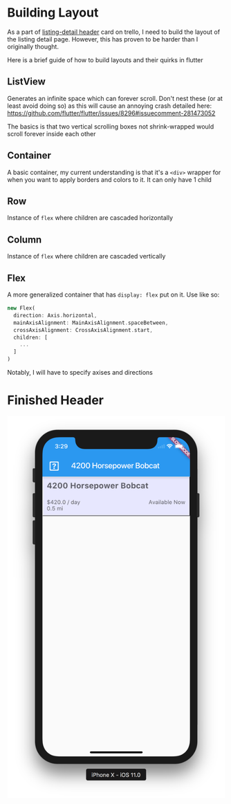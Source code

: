 # Building Layout
As a part of [listing-detail header](https://trello.com/c/vaWX0H5j/67-flutter-listing-detail-page) card on trello, I need to build the layout of the listing detail page. However, this has proven to be harder than I originally thought.

Here is a brief guide of how to build layouts and their quirks in flutter

## ListView
Generates an infinite space which can forever scroll. Don't nest these (or at least avoid doing so) as this will cause an annoying crash detailed here: https://github.com/flutter/flutter/issues/8296#issuecomment-281473052

The basics is that two vertical scrolling boxes not shrink-wrapped would scroll forever inside each other

## Container
A basic container, my current understanding is that it's a `<div>` wrapper for when you want to apply borders and colors to it. It can only have 1 child

## Row
Instance of `flex` where children are cascaded horizontally

## Column
Instance of `flex` where children are cascaded vertically

## Flex
A more generalized container that has `display: flex` put on it. Use like so:

```dart
new Flex(
  direction: Axis.horizontal,
  mainAxisAlignment: MainAxisAlignment.spaceBetween,
  crossAxisAlignment: CrossAxisAlignment.start,
  children: [
    ...
  ]
)
```
Notably, I will have to specify axises and directions

# Finished Header
![the finished header with flex layout](./ch01/listing-detail-header.png)